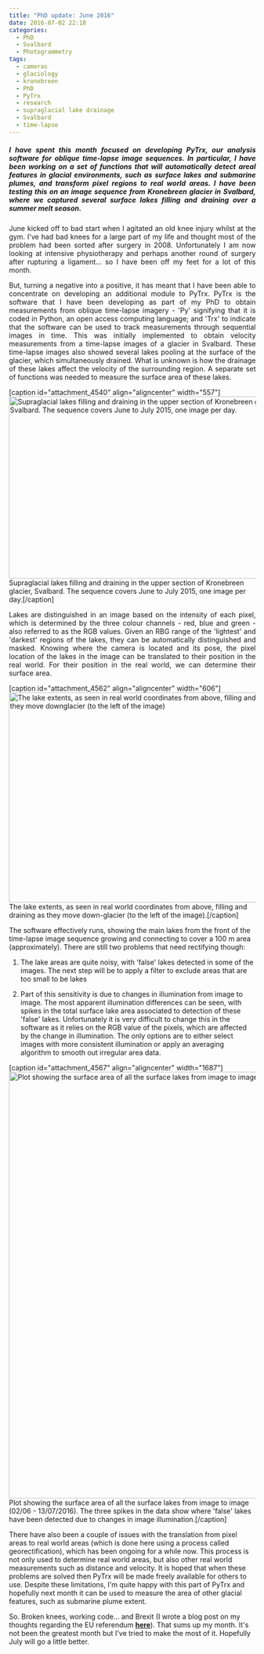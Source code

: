 ```yaml
---
title: "PhD update: June 2016"
date: 2016-07-02 22:18
categories: 
  - PhD
  - Svalbard
  - Photogrammetry
tags: 
  - cameras
  - glaciology
  - kronebreen
  - PhD
  - PyTrx
  - research
  - supraglacial lake drainage
  - Svalbard
  - time-lapse
---
```

<h5 style="text-align:justify;">I have spent this month focused on developing PyTrx, our analysis software for oblique time-lapse image sequences. In particular, I have been working on a set of functions that will automatically detect areal features in glacial environments, such as surface lakes and submarine plumes, and transform pixel regions to real world areas. I have been testing this on an image sequence from Kronebreen glacier in Svalbard, where we captured several surface lakes filling and draining over a summer melt season.</h5>
<p style="text-align:justify;">June kicked off to bad start when I agitated an old knee injury whilst at the gym. I've had bad knees for a large part of my life and thought most of the problem had been sorted after surgery in 2008. Unfortunately I am now looking at intensive physiotherapy and perhaps another round of surgery after rupturing a ligament... so I have been off my feet for a lot of this month.</p>
<p style="text-align:justify;">But, turning a negative into a positive, it has meant that I have been able to concentrate on developing an additional module to PyTrx. PyTrx is the software that I have been developing as part of my PhD to obtain measurements from oblique time-lapse imagery - 'Py' signifying that it is coded in Python, an open access computing language; and 'Trx' to indicate that the software can be used to track measurements through sequential images in time. This was initially implemented to obtain velocity measurements from a time-lapse images of a glacier in Svalbard. These time-lapse images also showed several lakes pooling at the surface of the glacier, which simultaneously drained. What is unknown is how the drainage of these lakes affect the velocity of the surrounding region. A separate set of functions was needed to measure the surface area of these lakes.</p>


[caption id="attachment_4540" align="aligncenter" width="557"]<img class="alignnone  wp-image-4540" src="https://pennyhow.files.wordpress.com/2016/07/lakeimgs2.gif?w=680" alt="Supraglacial lakes filling and draining in the upper section of Kronebreen glacier, Svalbard. The sequence covers June to July 2015, one image per day." width="557" height="371" /> Supraglacial lakes filling and draining in the upper section of Kronebreen glacier, Svalbard. The sequence covers June to July 2015, one image per day.[/caption]
<p style="text-align:justify;">Lakes are distinguished in an image based on the intensity of each pixel, which is determined by the three colour channels - red, blue and green - also referred to as the RGB values. Given an RBG range of the 'lightest' and 'darkest' regions of the lakes, they can be automatically distinguished and masked. Knowing where the camera is located and its pose, the pixel location of the lakes in the image can be translated to their position in the real world. For their position in the real world, we can determine their surface area.</p>


[caption id="attachment_4562" align="aligncenter" width="606"]<img class="alignnone  wp-image-4562" src="https://pennyhow.files.wordpress.com/2016/07/projectedlakeimgs.gif?w=680" alt="The lake extents, as seen in real world coordinates from above, filling and draining as they move downglacier (to the left of the image)" width="606" height="428" /> The lake extents, as seen in real world coordinates from above, filling and draining as they move down-glacier (to the left of the image).[/caption]

The software effectively runs, showing the main lakes from the front of the time-lapse image sequence growing and connecting to cover a 100 m area (approximately). There are still two problems that need rectifying though:

1. The lake areas are quite noisy, with 'false' lakes detected in some of the images. The next step will be to apply a filter to exclude areas that are too small to be lakes

2. Part of this sensitivity is due to changes in illumination from image to image. The most apparent illumination differences can be seen, with spikes in the total surface lake area associated to detection of these 'false' lakes. Unfortunately it is very difficult to change this in the software as it relies on the RGB value of the pixels, which are affected by the change in illumination. The only options are to either select images with more consistent illumination or apply an averaging algorithm to smooth out irregular area data.

[caption id="attachment_4567" align="aligncenter" width="1687"]<a href="https://pennyhow.files.wordpress.com/2016/07/sum_areas_plot.jpg" target="_blank"><img class="alignnone size-full wp-image-4567" src="https://pennyhow.files.wordpress.com/2016/07/sum_areas_plot.jpg" alt="Plot showing the surface area of all the surface lakes from image to image (02/06 - 13/07/2016)" width="1687" height="869" /></a> Plot showing the surface area of all the surface lakes from image to image (02/06 - 13/07/2016). The three spikes in the data show where 'false' lakes have been detected due to changes in image illumination.[/caption]

There have also been a couple of issues with the translation from pixel areas to real world areas (which is done here using a process called georectification), which has been ongoing for a while now. This process is not only used to determine real world areas, but also other real world measurements such as distance and velocity. It is hoped that when these problems are solved then PyTrx will be made freely available for others to use. Despite these limitations, I'm quite happy with this part of PyTrx and hopefully next month it can be used to measure the area of other glacial features, such as submarine plume extent.

So. Broken knees, working code... and Brexit (I wrote a blog post on my thoughts regarding the EU referendum <span style="text-decoration:underline;"><strong><a href="https://pennyhow.wordpress.com/2016/06/29/a-phd-students-views-on-the-eu-referendum/">here</a></strong></span>). That sums up my month. It's not been the greatest month but I've tried to make the most of it. Hopefully July will go a little better.
